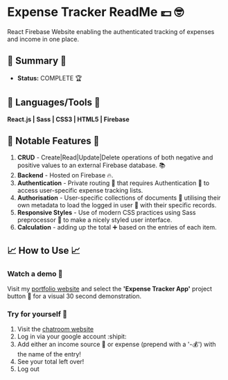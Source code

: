 # Expense Tracker ReadMe 💷 :nerd_face:
React Firebase Website enabling the authenticated tracking of expenses and income in one place.

## :satellite: Summary :satellite:
   - __Status:__ COMPLETE 🏆

## :hammer: Languages/Tools :hammer:
__React.js | Sass | CSS3 | HTML5 | Firebase__

## 🔬 Notable Features 🔬
1. __CRUD__ - Create|Read|Update|Delete operations of both negative and positive values to an external Firebase database. :books:
2. __Backend__ - Hosted on Firebase :fire:.
3. __Authentication__ - Private routing :ticket: that requires Authentication :cop: to access user-specific expense tracking lists. 
4. __Authorisation__ - User-specific collections of documents :bookmark: utilising their own metadata to load the logged in user :man: with their specific records.
5. __Responsive Styles__ - Use of modern CSS practices using Sass preprocessor :nail_care: to make a nicely styled user interface.
6. __Calculation__ - adding up the total :heavy_plus_sign: based on the entries of each item.

## :chart_with_upwards_trend: How to Use :chart_with_upwards_trend:
### Watch a demo :movie_camera:
Visit my [portfolio website](https://tobymould.com/) and select the __'Expense Tracker App'__ project button :black_square_button: for a visual 30 second demonstration.

### Try for yourself :raised_hands:
1. Visit the [chatroom website](https://expense-tracker-223d5.web.app/)
2. Log in via your google account :shipit:
3. Add either an income source :money_with_wings: or expense (prepend with a '-:moneybag:') with the name of the entry!
4. See your total left over!
5. Log out 
